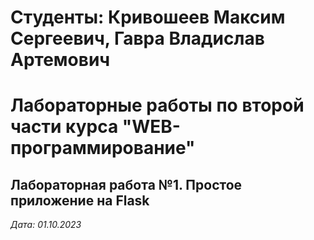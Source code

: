 # Студенты: Кривошеев Максим Сергеевич, Гавра Владислав Артемович

# Лабораторные работы по второй части курса "WEB-программирование"

## Лабораторная работа №1. Простое приложение на Flask

*Дата: 01.10.2023*